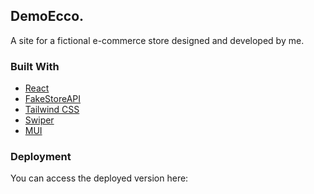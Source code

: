 ## DemoEcco.

A site for a fictional e-commerce store designed and developed by me.

### Built With
- [React](https://react.dev/)
- [FakeStoreAPI](https://fakestoreapi.com/)
- [Tailwind CSS](https://tailwindcss.com/)
- [Swiper](https://swiperjs.com/)
- [MUI](https://mui.com/)


### Deployment
You can access the deployed version here: 



